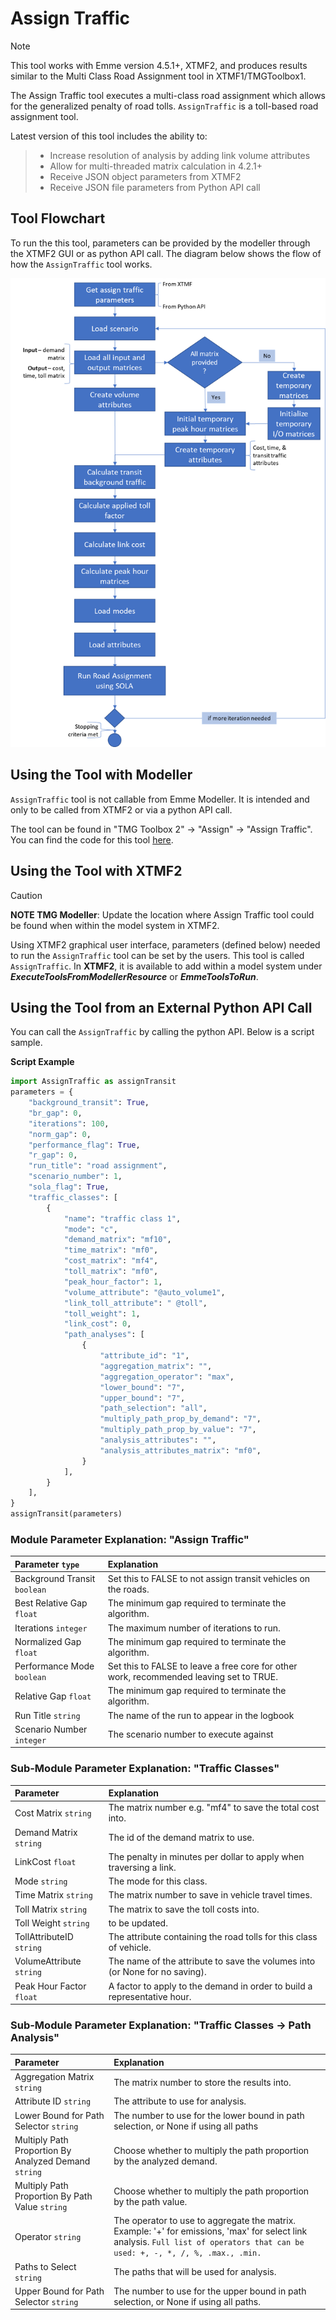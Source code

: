 # **Assign Traffic**
> [!NOTE]
>This tool works with Emme version 4.5.1+, XTMF2, and produces results similar to the Multi Class Road Assignment tool in XTMF1/TMGToolbox1.

The Assign Traffic tool executes a multi-class road assignment which allows for the generalized penalty of road tolls. `AssignTraffic` is a toll-based road assignment tool.

Latest version of this tool includes the ability to:
  > * Increase resolution of analysis by adding link volume attributes
  > * Allow for multi-threaded matrix calculation in 4.2.1+
  > * Receive JSON object parameters from XTMF2
  > * Receive JSON file parameters from Python API call

## **Tool Flowchart**
To run the this tool, parameters can be provided by the modeller through the XTMF2 GUI or as python API call. The diagram below shows the flow of how the `AssignTraffic` tool works.
<br /> 

![alt text](images/assign_traffic_flow.png "Assign Traffic Flow")
<br />

## **Using the Tool with Modeller**
`AssignTraffic` tool is not callable from Emme Modeller. It is intended and only to be called from XTMF2 or via a python API call.

The tool can be found in "TMG Toolbox 2" -> "Assign" -> "Assign Traffic". You can
find the code for this tool [here](https://github.com/TravelModellingGroup/TMG.EMME/blob/master/TMG.EMME/TMGToolbox2/src/Assign/assign_traffic.py).

## **Using the Tool with XTMF2**
> [!CAUTION]
> **NOTE TMG Modeller**: Update the location where Assign Traffic tool could be found when within the model system in XTMF2.

Using XTMF2 graphical user interface, parameters (defined below) needed to run the `AssignTraffic` tool can be set by the users. This tool is called `AssignTraffic`. In **XTMF2**, it is available to add within a model system under ***ExecuteToolsFromModellerResource*** or ***EmmeToolsToRun***.

## **Using the Tool from an External Python API Call**
You can call the `AssignTraffic` by calling the python API. Below is a script sample.

**Script Example**
```python
import AssignTraffic as assignTransit
parameters = {
    "background_transit": True,
    "br_gap": 0,
    "iterations": 100,
    "norm_gap": 0,
    "performance_flag": True,
    "r_gap": 0,
    "run_title": "road assignment",
    "scenario_number": 1,
    "sola_flag": True,
    "traffic_classes": [
        {
            "name": "traffic class 1",
            "mode": "c",
            "demand_matrix": "mf10",
            "time_matrix": "mf0",
            "cost_matrix": "mf4",
            "toll_matrix": "mf0",
            "peak_hour_factor": 1,
            "volume_attribute": "@auto_volume1",
            "link_toll_attribute": " @toll",
            "toll_weight": 1,
            "link_cost": 0,
            "path_analyses": [
                {
                    "attribute_id": "1",
                    "aggregation_matrix": "",
                    "aggregation_operator": "max",
                    "lower_bound": "7",
                    "upper_bound": "7",
                    "path_selection": "all",
                    "multiply_path_prop_by_demand": "7",
                    "multiply_path_prop_by_value": "7",
                    "analysis_attributes": "",
                    "analysis_attributes_matrix": "mf0",
                }
            ],
        }
    ],
}
assignTransit(parameters) 
```
### Module Parameter Explanation: "Assign Traffic"
|Parameter `type`|Explanation|
| :------------------- | :------------------- |
|Background Transit `boolean`|Set this to FALSE to not assign transit vehicles on the roads.|
|Best Relative Gap `float`|The minimum gap required to terminate the algorithm.| 
|Iterations `integer`|The maximum number of iterations to run.|
|Normalized Gap `float`|The minimum gap required to terminate the algorithm.|
|Performance Mode `boolean`|Set this to FALSE to leave a free core for other work, recommended leaving set to TRUE.|
|Relative Gap `float`|The minimum gap required to terminate the algorithm. |
|Run Title `string`|The name of the run to appear in the logbook|
|Scenario Number `integer`|The scenario number to execute against|
### Sub-Module Parameter Explanation:  "Traffic Classes"
|Parameter|Explanation|
| :------------------- | :------------------- |
|Cost Matrix `string`|The matrix number e.g. "mf4" to save the total cost into.|
|Demand Matrix `string`|The id of the demand matrix to use.|
|LinkCost `float`|The penalty in minutes per dollar to apply when traversing a link.|
|Mode `string`|The mode for this class.|
|Time Matrix `string`|The matrix number to save in vehicle travel times.|
|Toll Matrix `string`|The matrix to save the toll costs into.|
|Toll Weight `string`|to be updated.|
|TollAttributeID `string`|The attribute containing the road tolls for this class of vehicle.|
|VolumeAttribute `string`|The name of the attribute to save the volumes into (or None for no saving).|
|Peak Hour Factor `float`|A factor to apply to the demand in order to build a representative hour.|
### Sub-Module Parameter Explanation: "Traffic Classes -> Path Analysis"
|Parameter|Explanation|
| :------------------- | :------------------- |
|Aggregation Matrix `string`|The matrix number to store the results into.|
|Attribute ID `string`|The attribute to use for analysis.|
|Lower Bound for Path Selector `string`|The number to use for the lower bound in path selection, or None if using all paths|
|Multiply Path Proportion By Analyzed Demand `string`|Choose whether to multiply the path proportion by the analyzed demand.|
|Multiply Path Proportion By Path Value `string`|Choose whether to multiply the path proportion by the path value.|
|Operator `string`|The operator to use to aggregate the matrix. Example: '+' for emissions, 'max' for select link analysis. `Full list of operators that can be used: +, -, *, /, %, .max., .min.`|
|Paths to Select `string`|The paths that will be used for analysis.|
|Upper Bound for Path Selector `string`|The number to use for the upper bound in path selection, or None if using all paths.|
